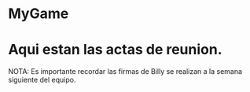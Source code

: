 # MyGame

# Aqui estan las actas de reunion.
NOTA: Es importante recordar las firmas de Billy se realizan a la semana siguiente del equipo.

